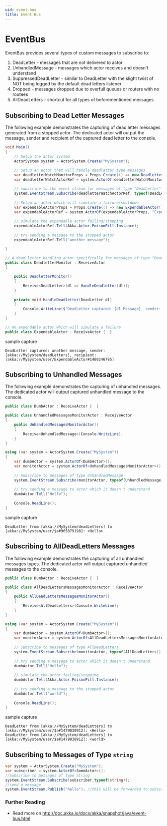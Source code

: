 ```yaml
---
uid: event-bus
title: Event Bus
---
```

# EventBus

EventBus provides several types of custom messages to subscribe to:

1. DeadLetter - messages that are not delivered to actor
2. UnhandledMessage - messages which actor receives and doesn't understand
3. SuppressedDeadLetter - similar to DeadLetter with the slight twist of NOT being logged by the default dead letters listener
4. Dropped - messages dropped due to overfull queues or routers with no routees
5. AllDeadLetters - shortcut for all types of beforementioned messages

## Subscribing to Dead Letter Messages

The following example demonstrates the capturing of dead letter messages generated from a stopped actor.  The dedicated actor will output the message, sender and recipient of the captured dead letter to the console.

```csharp
void Main()
{
    // Setup the actor system
    ActorSystem system = ActorSystem.Create("MySystem");

    // Setup an actor that will handle deadletter type messages
    var deadletterWatchMonitorProps = Props.Create(() => new DeadletterMonitor());
    var deadletterWatchActorRef = system.ActorOf(deadletterWatchMonitorProps, "DeadLetterMonitoringActor");
    
    // subscribe to the event stream for messages of type "DeadLetter"
    system.EventStream.Subscribe(deadletterWatchActorRef, typeof(DeadLetter));    
    
    // Setup an actor which will simulate a failure/shutdown
    var expendableActorProps = Props.Create(() => new ExpendableActor());
    var expendableActorRef = system.ActorOf(expendableActorProps, "ExpendableActor");
    
    // simulate the expendable actor failing/stopping
    expendableActorRef.Tell(Akka.Actor.PoisonPill.Instance);
    
    // try sending a message to the stopped actor
    expendableActorRef.Tell("another message");

}

// A dead letter handling actor specifically for messages of type "DeadLetter"
public class DeadletterMonitor : ReceiveActor
{
    
    public DeadletterMonitor()
    {
        Receive<DeadLetter>(dl => HandleDeadletter(dl));
    }
    
    private void HandleDeadletter(DeadLetter dl)
    {
        Console.WriteLine($"DeadLetter captured: {dl.Message}, sender: {dl.Sender}, recipient: {dl.Recipient}");
    }
}

// An expendable actor which will simulate a failure
public class ExpendableActor : ReceiveActor {  }
```

sample capture

```string
DeadLetter captured: another message, sender: [akka://MySystem/deadLetters], recipient: [akka://MySystem/user/ExpendableActor#1469246785]
```

## Subscribing to Unhandled Messages

The following example demonstrates the capturing of unhandled messages. The dedicated actor will output captured unhandled message to the console.

```csharp
public class DumbActor : ReceiveActor {  }

public class UnhandledMessagesMonitorActor : ReceiveActor
{
    public UnhandledMessagesMonitorActor()
    {
        Receive<UnhandledMessage>(Console.WriteLine);
    }
}

using (var system = ActorSystem.Create("MySystem"))
{
    var dumbActor = system.ActorOf<DumbActor>();
    var monitorActor = system.ActorOf<UnhandledMessagesMonitorActor>();
    
    // Subscribe to messages of type UnhandledMessage
    system.EventStream.Subscribe(monitorActor, typeof(UnhandledMessage));
    
    // try sending a message to actor which it doesn't understand
    dumbActor.Tell("Hello");
    
    Console.ReadLine();
}
```

sample capture

```string
DeadLetter from [akka://MySystem/deadLetters] to [akka://MySystem/user/$a#965879198]: <Hello>
```

## Subscribing to AllDeadLetters Messages

The following example demonstrates the capturing of all unhandled messages types. The dedicated actor will output captured unhandled messages to the console.

```csharp
public class DumbActor : ReceiveActor {  }

public class AllDeadLettersMessagesMonitorActor : ReceiveActor
{
    public AllDeadLettersMessagesMonitorActor()
    {
        Receive<AllDeadLetters>(Console.WriteLine);
    }
}

using (var system = ActorSystem.Create("MySystem"))
{
    var dumbActor = system.ActorOf<DumbActor>();
    var monitorActor = system.ActorOf<AllDeadLettersMessagesMonitorActor>();
    
    // Subscribe to messages of type AllDeadLetters
    system.EventStream.Subscribe(monitorActor, typeof(AllDeadLetters));
    
    // try sending a message to actor which it doesn't understand
    dumbActor.Tell("Hello");
    
    // simulate the actor failing/stopping
    dumbActor.Tell(Akka.Actor.PoisonPill.Instance);
    
    // try sending a message to the stopped actor
    dumbActor.Tell("world");
    
    Console.ReadLine();
}
```

sample capture

```string
DeadLetter from [akka://MySystem/deadLetters] to [akka://MySystem/user/$a#1479030912]: <Hello>
DeadLetter from [akka://MySystem/deadLetters] to [akka://MySystem/user/$a#1479030912]: <world>
```

## Subscribing to Messages of Type `string`

```csharp
var system = ActorSystem.Create("MySystem");
var subscriber = system.ActorOf<SomeActor>();
//Subscribe to messages of type string
system.EventStream.Subscribe(subscriber,typeof(string));
//send a message
system.EventStream.Publish("hello"); //this will be forwarded to subscriber
```

### Further Reading

* Read more on <http://doc.akka.io/docs/akka/snapshot/java/event-bus.html>
